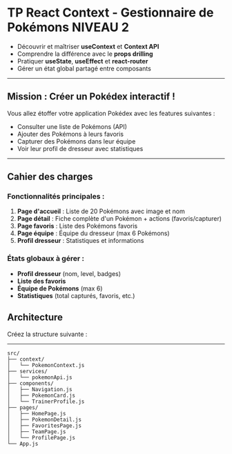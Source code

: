# TP React Context - Gestionnaire de Pokémons NIVEAU 2

- Découvrir et maîtriser **useContext** et **Context API**
- Comprendre la différence avec le **props drilling**
- Pratiquer **useState**, **useEffect** et **react-router**
- Gérer un état global partagé entre composants

---

## Mission : Créer un Pokédex interactif !

Vous allez étoffer votre application Pokédex avec les features suivantes :

- Consulter une liste de Pokémons (API)
- Ajouter des Pokémons à leurs favoris
- Capturer des Pokémons dans leur équipe
- Voir leur profil de dresseur avec statistiques

---

## Cahier des charges

### **Fonctionnalités principales :**

1. **Page d'accueil** : Liste de 20 Pokémons avec image et nom
2. **Page détail** : Fiche complète d'un Pokémon + actions (favoris/capturer)
3. **Page favoris** : Liste des Pokémons favoris
4. **Page équipe** : Équipe du dresseur (max 6 Pokémons)
5. **Profil dresseur** : Statistiques et informations

### **États globaux à gérer :**

- **Profil dresseur** (nom, level, badges)
- **Liste des favoris**
- **Équipe de Pokémons** (max 6)
- **Statistiques** (total capturés, favoris, etc.)

## Architecture

Créez la structure suivante :

---

```
src/
├── context/
│   └── PokemonContext.js
├── services/
│   └── pokemonApi.js
├── components/
│   ├── Navigation.js
│   ├── PokemonCard.js
│   └── TrainerProfile.js
├── pages/
│   ├── HomePage.js
│   ├── PokemonDetail.js
│   ├── FavoritesPage.js
│   ├── TeamPage.js
│   └── ProfilePage.js
└── App.js

```